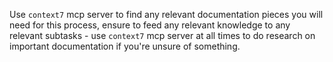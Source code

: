 Use `context7` mcp server to find any relevant documentation pieces you will need for this process, ensure to feed any relevant knowledge to any relevant subtasks - use `context7` mcp server at all times to do research on important documentation if you're unsure of something.